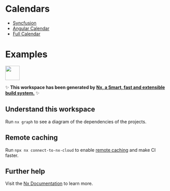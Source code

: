 # Calendars

- [Syncfusion](https://ej2.syncfusion.com/angular/documentation/schedule/getting-started)
- [Angular Calendar](https://mattlewis92.github.io/angular-calendar/#/kitchen-sink)
- [Full Calendar](https://fullcalendar.io/)

# Examples

<a alt="Nx logo" href="https://nx.dev" target="_blank" rel="noreferrer"><img src="https://raw.githubusercontent.com/nrwl/nx/master/images/nx-logo.png" width="45"></a>

✨ **This workspace has been generated by [Nx, a Smart, fast and extensible build system.](https://nx.dev)** ✨

## Understand this workspace

Run `nx graph` to see a diagram of the dependencies of the projects.

## Remote caching

Run `npx nx connect-to-nx-cloud` to enable [remote caching](https://nx.app) and make CI faster.

## Further help

Visit the [Nx Documentation](https://nx.dev) to learn more.
